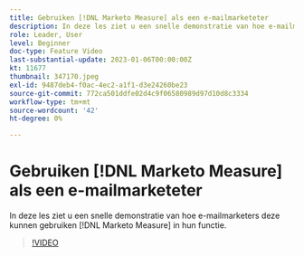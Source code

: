 ```yaml
---
title: Gebruiken [!DNL Marketo Measure] als een e-mailmarketeter
description: In deze les ziet u een snelle demonstratie van hoe e-mailmarketers deze kunnen gebruiken [!DNL Marketo Measure] in hun functie.
role: Leader, User
level: Beginner
doc-type: Feature Video
last-substantial-update: 2023-01-06T00:00:00Z
kt: 11677
thumbnail: 347170.jpeg
exl-id: 9487deb4-f0ac-4ec2-a1f1-d3e24260be23
source-git-commit: 772ca501ddfe02d4c9f06580989d97d10d8c3334
workflow-type: tm+mt
source-wordcount: '42'
ht-degree: 0%

---
```


# Gebruiken [!DNL Marketo Measure] als een e-mailmarketeter

In deze les ziet u een snelle demonstratie van hoe e-mailmarketers deze kunnen gebruiken [!DNL Marketo Measure] in hun functie.

>[!VIDEO](https://video.tv.adobe.com/v/347170/?quality=12&learn=on)

